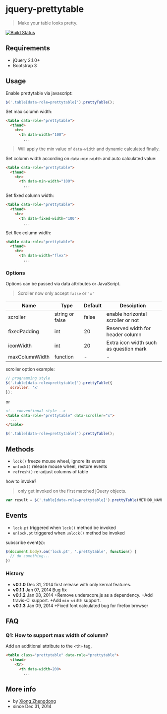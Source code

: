 jquery-prettytable
==================

>Make your table looks pretty.

[![Build Status](https://travis-ci.org/bilxio/jquery-prettytable.png)](https://travis-ci.org/bilxio/jquery-prettytable)

## Requirements

- jQuery 2.1.0+
- Bootstrap 3

## Usage

Enable prettytable via javascript:
```javascript
$('.table[data-role=prettytable]').prettyTable();
```

Set max column width:
```html
<table data-role="prettytable">
  <thead>
    <tr>
      <th data-width="100">
        ...
```
> Will apply the min value of `data-width` and dynamic calculated finally.

Set column width according on `data-min-width` and auto calculated value:
```html
<table data-role="prettytable">
  <thead>
    <tr>
      <th data-min-width="100">
        ...
```

Set fixed column width:
```html
<table data-role="prettytable">
  <thead>
    <tr>
      <th data-fixed-width="100">
        ...
```

Set flex column width:
```html
<table data-role="prettytable">
  <thead>
    <tr>
      <th data-width="flex">
        ...
```

### Options
Options can be passed via data attributes or JavaScript.

> Scroller now only accept `false` or `'x'`

|Name |Type|Default|Desciption|
|-----|----|-------|----------|
|scroller|string or false|false|enable horizontal scroller or not|
|fixedPadding|int|20|Reserved width for header column|
|iconWidth|int|20|Extra icon width such as question mark|
|maxColumnWidth|function|-|-|

scroller option example:

```javascript
// programming style
$('.table[data-role=prettytable]').prettyTable({
  scroller: 'x'
});
```

or

```html
<!-- conventional style -->
<table data-role="prettytable" data-scroller="x">
  ...
</table>
```
```javascript
$('.table[data-role=prettytable]').prettyTable();
```


## Methods

- `lock()` freeze mouse wheel, ignore its events
- `unlock()` release mouse wheel, restore events
- `refresh()` re-adjust columns of table

how to invoke?
> only get invoked on the first matched jQuery objects.

```javascript
var result = $('.table[data-role=prettytable]').prettyTable(METHOD_NAME);
```

## Events

- `lock.pt` triggered when `lock()` method be invoked
- `unlock.pt` triggered when `unlock()` method be invoked

subscribe event(s):

```javascript
$(document.body).on('lock.pt', '.prettytable', function() {
  // do something...
})
```

### History

- __v0.1.0__  Dec 31, 2014
  first release with only kernal features.
- __v0.1.1__  Jan 07, 2014
  Bug fix
- __v0.1.2__  Jan 08, 2014
  +Remove underscore.js as a dependency.
  +Add travis-CI support.
  +Add `min-width` support.
- __v0.1.3__ Jan 09, 2014
  +Fixed font calculated bug for firefox browser

## FAQ

### Q1: How to support max width of column?

Add an additional attribute to the `<th>` tag,
```html
<table class="prettytable" data-role="prettytable">
  <thead>
    <tr>
      <th data-width=200>
        ...
```

## More info

- by [Xiong Zhengdong](http://www.billworks.cc)
- since Dec 31, 2014